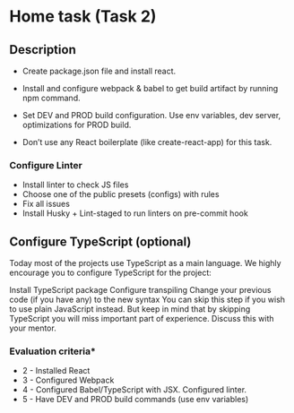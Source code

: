 # Home task (Task 2)

## Description

- Create package.json file and install react.

- Install and configure webpack & babel to get build artifact by running npm command.
- Set DEV and PROD build configuration. Use env variables, dev server, optimizations for PROD build.

- Don’t use any React boilerplate (like create-react-app) for this task.

### Configure Linter

- Install linter to check JS files
- Choose one of the public presets (configs) with rules
- Fix all issues
- Install Husky + Lint-staged to run linters on pre-commit hook

## Configure TypeScript (optional)

Today most of the projects use TypeScript as a main language.
We highly encourage you to configure TypeScript for the project:

Install TypeScript package
Configure transpiling
Change your previous code (if you have any) to the new syntax
You can skip this step if you wish to use plain JavaScript instead.
But keep in mind that by skipping TypeScript you will miss important part of experience.
Discuss this with your mentor.

### Evaluation criteria\*

- 2 - Installed React
- 3 - Configured Webpack
- 4 - Configured Babel/TypeScript with JSX. Configured linter.
- 5 - Have DEV and PROD build commands (use env variables)
